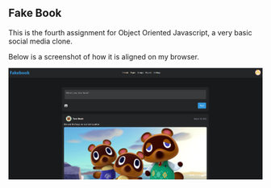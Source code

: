 ## Fake Book

This is the fourth assignment for Object Oriented Javascript, a very basic social media clone. 


Below is a screenshot of how it is aligned on my browser.

![Alignment](./assets/img/fakebook-alignment.png)

